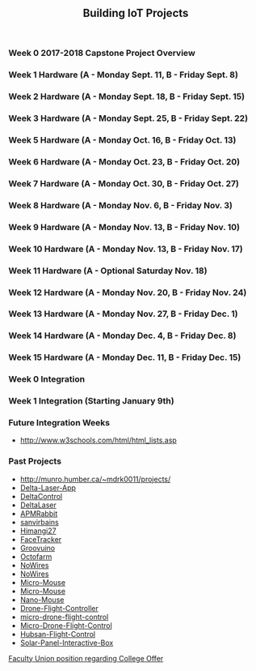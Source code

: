 <ARTICLE ID="Article_1">
 <HEADER ID="Header_Article_1">
  <H2>Building IoT Projects</H2>
 </HEADER>

 <SECTION ID="Section_0">
  <H3>Week 0 2017-2018 Capstone Project Overview</H3>
 </SECTION>
 
 <SECTION ID="Section_1">
  <H3>Week 1 Hardware (A - Monday Sept. 11, B - Friday Sept. 8)</H3>
  
 </SECTION>

 <SECTION ID="Section_2">
  <H3>Week 2 Hardware  (A - Monday Sept. 18, B - Friday Sept. 15)</H3>
 
 </SECTION>
 
 <SECTION ID="Section_3">
  <H3>Week 3 Hardware (A - Monday Sept. 25, B - Friday Sept. 22)</H3>
 
 </SECTION>
 
 <SECTION ID="Section_4">
 
 </SECTION>
	
 <SECTION ID="Section_5">
  <H3>Week 5 Hardware (A - Monday Oct. 16, B - Friday Oct. 13)</H3>
  
 </SECTION>
 
 <SECTION ID="Section_6">
  <H3>Week 6 Hardware (A - Monday Oct. 23, B - Friday Oct. 20)</H3>
  
 </SECTION>
 
 <SECTION ID="Section_7">
  <H3>Week 7 Hardware (A - Monday Oct. 30, B - Friday Oct. 27)</H3>
  
 </SECTION> 
 
 <SECTION ID="Section_8">
  <H3>Week 8 Hardware (A - Monday Nov. 6, B - Friday Nov. 3)</H3>
 
 </SECTION> 

 <SECTION ID="Section_9">
  <H3>Week 9 Hardware (A - Monday Nov. 13, B - Friday Nov. 10)</H3>
 
 </SECTION>
 
 <SECTION ID="Section_10">
  <H3>Week 10 Hardware (A - Monday Nov. 13, B - Friday Nov. 17)</H3>
 </SECTION>

 <SECTION ID="Section_11">
 <H3>Week 11 Hardware (A - Optional Saturday Nov. 18)</H3>
  
 </SECTION>

 <SECTION ID="Section_12">
  <H3>Week 12 Hardware (A - Monday Nov. 20, B - Friday Nov. 24)</H3>
 
 </SECTION>

 <SECTION ID="Section_13">
  <H3>Week 13 Hardware (A - Monday Nov. 27, B - Friday Dec. 1)</H3>
  
 </SECTION>
 
 <SECTION ID="Section_14">
  <H3>Week 14 Hardware (A - Monday Dec. 4, B - Friday Dec. 8)</H3>
  
 </SECTION>
 
 <SECTION ID="Section_15">
  <H3>Week 15 Hardware (A - Monday Dec. 11, B - Friday Dec. 15)</H3>

 </SECTION>

 <SECTION ID="Section_100">
  <H3>Week 0 Integration</H3>
 
 </SECTION>

 <SECTION ID="Section_101">
  <H3>Week 1 Integration (Starting January 9th)</H3>
  
 </SECTION>
 

 
 <SECTION ID="Section_116">
  <H3>Future Integration Weeks</H3>
  <p><ul>
   <li><a href="http://www.w3schools.com/html/html_lists.asp">http://www.w3schools.com/html/html_lists.asp</a></li>
  </ul></p>
 </SECTION>
 
 <SECTION ID="Section_31">
  <H3>Past Projects</H3>
  <p><ul>
    <li><a href="http://munro.humber.ca/~mdrk0011/projects/">http://munro.humber.ca/~mdrk0011/projects/</a></li>
	<li><a href="https://github.com/JDHumphries/Delta-Laser-App">Delta-Laser-App</a></li>
	<li><a href="https://github.com/d-mariano/DeltaControl">DeltaControl</a></li>
	<li><a href="https://github.com/d-mariano/DeltaLaser">DeltaLaser</a></li>
	<li><a href="https://github.com/HunterIT/APMRabbit">APMRabbit</a></li>
	<li><a href="https://github.com/sanvirbains/Computer-Systems-Project--CENG604">sanvirbains</a></li>
	<li><a href="https://github.com/Himangi27">Himangi27</a></li>
	<li><a href="https://github.com/pmjonesg/FaceTracker">FaceTracker</a></li>
	<li><a href="https://github.com/dsmithhayes/Groovuino">Groovuino</a></li>
	<li><a href="https://github.com/kirolous/Octofarm">Octofarm</a></li>
	<li><a href="https://github.com/Beesham/NoWires">NoWires</a></li>
	<li><a href="https://github.com/joshua03v/NoWires">NoWires</a></li>
	<li><a href="https://github.com/Archangel7/Micro-Mouse">Micro-Mouse</a></li>
	<li><a href="https://github.com/Ryz5/Micro-Mouse">Micro-Mouse</a></li>
	<li><a href="https://github.com/gfabian777/Nano-Mouse">Nano-Mouse</a></li>
	<li><a href="https://github.com/Rick-Clapham/Drone-Flight-Controller">Drone-Flight-Controller</a></li>
	<li><a href="https://github.com/dkonieczek/micro-drone-flight-control">micro-drone-flight-control</a></li>
	<li><a href="https://github.com/rmahenthiran/Micro-Drone-Flight-Control">Micro-Drone-Flight-Control</a></li>
	<li><a href="https://github.com/nspendik22/Hubsan-Flight-Control">Hubsan-Flight-Control</a></li>
	<li><a href="https://github.com/Seenanfb/Solar-Panel-Interactive-Box">Solar-Panel-Interactive-Box</a></li>
  </ul></p>
 </SECTION>
 
 <SECTION>
 <p><a href="http://www.opseu562.org/wp-content/uploads/2017/08/College-Faculty-Bargaining-2017-proposals-Humber-v2.pdf">Faculty Union position regarding College Offer</a></p>
 </SECTION>

</ARTICLE>
